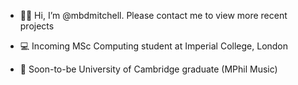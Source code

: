 - 👋🏻 Hi, I’m @mbdmitchell. Please contact me to view more recent projects
- 💻 Incoming MSc Computing student at Imperial College, London 

- 🎵 Soon-to-be University of Cambridge graduate (MPhil Music)
